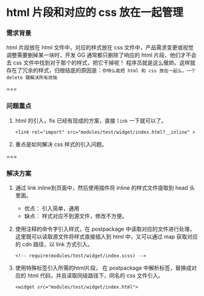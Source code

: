 # html 片段和对应的 css 放在一起管理

### 需求背景
html 片段放在 html 文件中，对应的样式放在 css 文件中，产品需求变更或视觉调整需要删掉某一块时，开发 GG 通常都只删除了响应的 html 片段，他们才不会去 css 文件中找到对于那个的样式，把它干掉呢！
程序员就是这么傲娇。这样就存在了冗余的样式，归根结底的原因是：`你特么能把 html 和 css 放在一起么，一个 delete 键解决所有烦恼`

===
### 问题重点
1. html 的引入，fis 已经有现成的方案，直接 `link` 一下就可以了。

    ```<link rel="import" src="modules/test/widget/index.html?__inline" >```
    
2. 重点是如何解决 css 样式的引入问题。

===
### 解决方案
1. 通过 link inline到页面中，然后使用插件将 inline 的样式文件提取到 head 头里面。
    + 优点： 引入简单，通用
    + 缺点： 样式对应不到源文件，修改不方便。
2. 使用注释的命令字引入样式，在 postpackage 中读取对应的文件进行处理，这里既可以读取源文件将样式直接插入到 html 中，又可以通过 map 
    获取对应的 cdn 路径，以 link 方式引入。

    ```<!-- require(modules/test/widget/index.scss) -->```
3. 使用特殊标签引入所需的html片段， 在 postpackage 中解析标签，替换成对应的 html 代码，并且读取同级路径下，同名的 css 文件引入。

    ```<widget src="modules/test/widget/index.html">```

